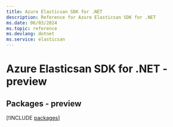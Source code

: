 ```yaml
---
title: Azure Elasticsan SDK for .NET
description: Reference for Azure Elasticsan SDK for .NET
ms.date: 06/03/2024
ms.topic: reference
ms.devlang: dotnet
ms.service: elasticsan
---
```

# Azure Elasticsan SDK for .NET - preview
## Packages - preview
[!INCLUDE [packages](elasticsan-index.md)]